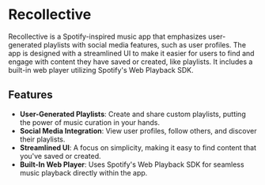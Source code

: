 # Recollective

Recollective is a Spotify-inspired music app that emphasizes user-generated playlists with social media features, such as user profiles. The app is designed with a streamlined UI to make it easier for users to find and engage with content they have saved or created, like playlists. It includes a built-in web player utilizing Spotify's Web Playback SDK.

## Features

- **User-Generated Playlists**: Create and share custom playlists, putting the power of music curation in your hands.
- **Social Media Integration**: View user profiles, follow others, and discover their playlists.
- **Streamlined UI**: A focus on simplicity, making it easy to find content that you've saved or created.
- **Built-In Web Player**: Uses Spotify's Web Playback SDK for seamless music playback directly within the app.
